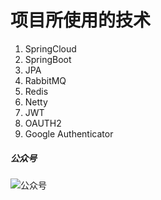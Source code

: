 # 项目所使用的技术

1. SpringCloud
2. SpringBoot
3. JPA
4. RabbitMQ
5. Redis
6. Netty
7. JWT
8. OAUTH2
9. Google Authenticator


##### 公众号
![公众号](https://oss.whoiszxl.com/qrcode_for_whoisc137_258.jpg)